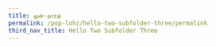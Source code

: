 ```yaml
---
title: ஒன்-நார்த்
permalink: /pop-lohz/hello-two-subfolder-three/permalink
third_nav_title: Hello Two Subfolder Three
---
```

